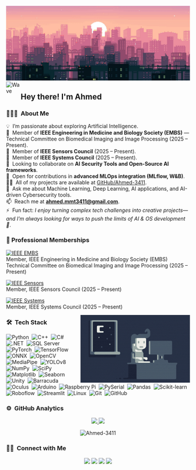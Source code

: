 ![NYC](banner.png)
<img alt="Wave" src="./assets/Hand%20Wave.gif" width='40' align="left"/><h2>Hey there! I'm Ahmed</h2>

### 👨🏻‍💻 &nbsp;About Me

💡 &nbsp;I’m passionate about exploring Artificial Intelligence.\
👥 &nbsp;Member of **IEEE Engineering in Medicine and Biology Society (EMBS)** — Technical Committee on Biomedical Imaging and Image Processing (2025 – Present).\
👥 &nbsp;Member of **IEEE Sensors Council** (2025 – Present).\
👥 &nbsp;Member of **IEEE Systems Council** (2025 – Present).\
👯 &nbsp;Looking to collaborate on **AI Security Tools and Open-Source AI frameworks**.\
🤝 &nbsp;Open for contributions in **advanced MLOps integration (MLflow, W&B)**.\
👨‍💻 &nbsp;All of my projects are available at [GitHub/Ahmed-3411](https://github.com/Ahmed-3411).\
💬 &nbsp;Ask me about Machine Learning, Deep Learning, AI applications, and AI-driven Cybersecurity tools.\
📫 &nbsp;Reach me at **ahmed.mmt3411@gmail.com**.\
⚡ &nbsp;Fun fact: *I enjoy turning complex tech challenges into creative projects—and I’m always looking for ways to push the limits of AI & OS development 🚀*.

### 🔗 Professional Memberships 

[![IEEE EMBS](https://img.shields.io/badge/IEEE-EMBS-blue?logo=ieee&logoColor=white)](https://www.embs.org/biip/)  
Member, IEEE Engineering in Medicine and Biology Society (EMBS)  
Technical Committee on Biomedical Imaging and Image Processing (2025 – Present)  

[![IEEE Sensors](https://img.shields.io/badge/IEEE-Sensors%20Council-green?logo=ieee&logoColor=white)](https://ieee-sensors.org/)  
Member, IEEE Sensors Council (2025 – Present)  

[![IEEE Systems](https://img.shields.io/badge/IEEE-Systems%20Council-orange?logo=ieee&logoColor=white)](https://ieeesystemscouncil.org/)  
Member, IEEE Systems Council (2025 – Present)  

<img alt="Night Coding" src="https://raw.githubusercontent.com/AVS1508/AVS1508/master/assets/Night-Coding.gif" align="right"/>

### 🛠 &nbsp;Tech Stack

![Python](https://img.shields.io/badge/-Python-05122A?style=flat&logo=python)&nbsp;
![C++](https://img.shields.io/badge/-C++-05122A?style=flat&logo=C%2B%2B)&nbsp;
![C#](https://img.shields.io/badge/-C%23-05122A?style=flat&logo=csharp)&nbsp;
![.NET](https://img.shields.io/badge/-.NET-05122A?style=flat&logo=dotnet)&nbsp;
![SQL Server](https://img.shields.io/badge/-MSSQL-05122A?style=flat&logo=microsoft-sql-server)&nbsp;
![PyTorch](https://img.shields.io/badge/-PyTorch-05122A?style=flat&logo=pytorch)&nbsp;
![TensorFlow](https://img.shields.io/badge/-TensorFlow-05122A?style=flat&logo=tensorflow)&nbsp;
![ONNX](https://img.shields.io/badge/-ONNX-05122A?style=flat&logo=onnx)&nbsp;
![OpenCV](https://img.shields.io/badge/-OpenCV-05122A?style=flat&logo=opencv)&nbsp;
![MediaPipe](https://img.shields.io/badge/-MediaPipe-05122A?style=flat)&nbsp;
![YOLOv8](https://img.shields.io/badge/-YOLOv8-05122A?style=flat)&nbsp;
![NumPy](https://img.shields.io/badge/-NumPy-05122A?style=flat&logo=numpy)&nbsp;
![SciPy](https://img.shields.io/badge/-SciPy-05122A?style=flat)&nbsp;
![Matplotlib](https://img.shields.io/badge/-Matplotlib-05122A?style=flat)&nbsp;
![Seaborn](https://img.shields.io/badge/-Seaborn-05122A?style=flat)&nbsp;
![Unity](https://img.shields.io/badge/-Unity-05122A?style=flat&logo=unity)&nbsp;
![Barracuda](https://img.shields.io/badge/-UnityBarracuda-05122A?style=flat)&nbsp;
![Oculus](https://img.shields.io/badge/-Oculus-05122A?style=flat)&nbsp;
![Arduino](https://img.shields.io/badge/-Arduino-05122A?style=flat&logo=arduino)&nbsp;
![Raspberry Pi](https://img.shields.io/badge/-RaspberryPi-05122A?style=flat&logo=raspberry-pi)&nbsp;
![PySerial](https://img.shields.io/badge/-PySerial-05122A?style=flat)&nbsp;
![Pandas](https://img.shields.io/badge/-Pandas-05122A?style=flat&logo=pandas)&nbsp;
![Scikit-learn](https://img.shields.io/badge/-Scikit--learn-05122A?style=flat&logo=scikitlearn)&nbsp;
![Roboflow](https://img.shields.io/badge/-Roboflow-05122A?style=flat&logo=roboflow)&nbsp;
![Streamlit](https://img.shields.io/badge/-Streamlit-05122A?style=flat)&nbsp;
![Linux](https://img.shields.io/badge/-Linux-05122A?style=flat&logo=linux)&nbsp;
![Git](https://img.shields.io/badge/-Git-05122A?style=flat&logo=git)&nbsp;
![GitHub](https://img.shields.io/badge/-GitHub-05122A?style=flat&logo=github)


### ⚙️ &nbsp;GitHub Analytics

<p align="center">
<a href="https://github.com/Ahmed-3411">
  <img height="180em" src="https://github-readme-stats-eight-theta.vercel.app/api?username=Ahmed-3411&show_icons=true&theme=algolia&include_all_commits=true&count_private=true"/>
  <img height="180em" src="https://github-readme-stats-eight-theta.vercel.app/api/top-langs/?username=Ahmed-3411&layout=compact&langs_count=8&theme=algolia"/>
</a>
</p>

<p align="center">
  <img src="https://github-readme-streak-stats.herokuapp.com/?user=Ahmed-3411&theme=algolia" alt="Ahmed-3411" />
</p>

### 🤝🏻 &nbsp;Connect with Me

<p align="center">
<a href="https://www.facebook.com/ahmed.talaat.645610/"><img src="https://img.shields.io/badge/-Facebook-1877F2?style=flat&logo=Facebook&logoColor=white"/></a>
<a href="https://www.instagram.com/ahmed_e3p/"><img src="https://img.shields.io/badge/-Instagram-E4405F?style=flat&logo=Instagram&logoColor=white"/></a>
<a href="https://discord.gg/iahmed341"><img src="https://img.shields.io/badge/-Discord-5865F2?style=flat&logo=Discord&logoColor=white"/></a>
<a href="mailto:ahmed.mmt3411@gmail.com"><img src="https://img.shields.io/badge/-Gmail-D14836?style=flat&logo=Gmail&logoColor=white"/></a>
</p>

